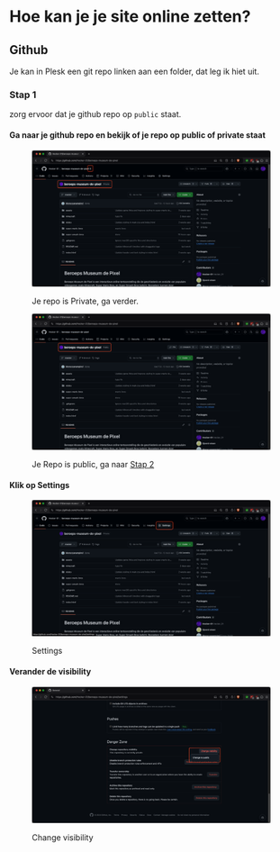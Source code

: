 # Hoe kan je je site online zetten?

## Github

Je kan in Plesk een git repo linken aan een folder, dat leg ik hiet uit.

### Stap 1

zorg ervoor dat je github repo op `public` staat.

#### Ga naar je github repo en bekijk of je repo op public of private staat

<figure><img src=".gitbook/assets/private_repo.png" alt=""><figcaption><p>Je repo is Private, ga verder.</p></figcaption></figure>

<figure><img src=".gitbook/assets/public_repo.png" alt=""><figcaption><p>Je Repo is public, ga naar <a href="#stap-2">Stap 2</a></p></figcaption></figure>

#### Klik op Settings

<figure><img src=".gitbook/assets/settings.png" alt="Settings"><figcaption><p>Settings</p></figcaption></figure>



#### Verander de visibility

<figure><img src=".gitbook/assets/change_visibility.png" alt="Change visibility"><figcaption><p>Change visibility</p></figcaption></figure>
